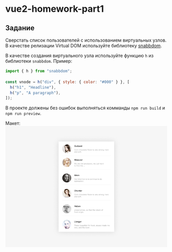 # vue2-homework-part1

## Задание

Сверстать список пользователей с использованием виртуальных узлов. В качестве релизации Virtual DOM используйте библиотеку [snabbdom](https://github.com/snabbdom/snabbdom).

В качестве создания виртуального узла используйте функцию `h` из библиотеки `snabbdom`. Пример:

```javascript
import { h } from "snabbdom";

const vnode = h("div", { style: { color: "#000" } }, [
  h("h1", "Headline"),
  h("p", "A paragraph"),
]);
```

В проекте должены без ошибок выполняться комманды `npm run build` и `npm run preview`.


Макет:
![Screen](./screen.png)
